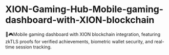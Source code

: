 # XION-Gaming-Hub-Mobile-gaming-dashboard-with-XION-blockchain
📲🎮Mobile gaming dashboard with XION blockchain integration, featuring zkTLS proofs for verified achievements, biometric wallet security, and real-time session tracking.

